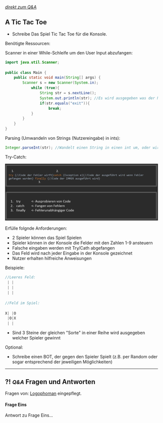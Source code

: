 *[direkt zum Q&A](#-qa-fragen-und-antworten)*

## **A** Tic Tac Toe

- Schreibe Das Spiel Tic Tac Toe für die Konsole. 

Benötigte Ressourcen:

Scanner in einer While-Schleife um den User Input abzufangen:

```Java
import java.util.Scanner;

public class Main {
    public static void main(String[] args) {
        Scanner s = new Scanner(System.in);
            while (true){
                String str = s.nextLine();
                System.out.println(str); //Es wird ausgegeben was der Nutzer eingibt.
                if(str.equals("exit")){
                    break;
            }
        }
    }
}
```

Parsing (Umwandeln von Strings (Nutzereingabe) in ints): 

```Java
Integer.parseInt(str); //Wandelt einen String in einen int um, oder wirft einen Fehler.
```


Try-Catch:

![Try-Catch](trycatch.JPG)

Erfülle folgnde Anforderungen: 

- 2 Spieler können das Spiel Spielen
- Spieler können in der Konsole die Felder mit den Zahlen 1-9 ansteuern
- Falsche eingaben werden mit Try/Cath abgefangen
- Das Feld wird nach jeder Eingabe in der Konsole gezeichnet
- Nutzer erhalten hilfreiche Anweisungen

Beispiele:
```Java
//Leeres Feld:
 | | 
 | | 
 | | 

//Feld im Spiel:

X| |O
 |O|X
 | | 
```

- Sind 3 Steine der gleichen "Sorte" in einer Reihe wird ausgegeben welcher Spieler gewinnt

Optional:

- Schreibe einen BOT, der gegen den Spieler Spielt (z.B. per Random oder sogar entsprechend der jeweiligen Möglichkeiten)

---

## **?! _<small>Q&A</small>_** Fragen und Antworten

Fragen von: [Logophoman](https://github.com/Logophoman) eingepflegt.

#### Frage Eins
Antwort zu Frage Eins...

